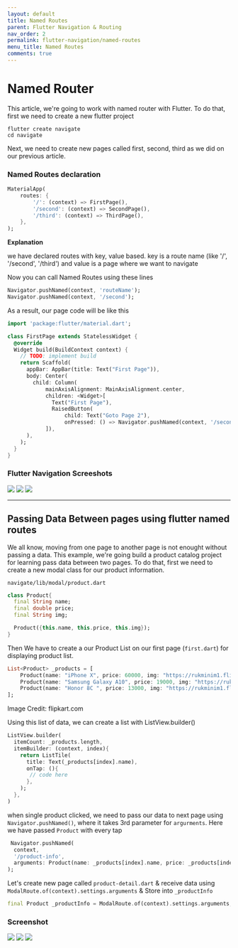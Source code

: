 ```yaml
---
layout: default
title: Named Routes
parent: Flutter Navigation & Routing
nav_order: 2
permalink: flutter-navigation/named-routes
menu_title: Named Routes
comments: true
---
```


# Named Router

This article, we're going to work with named router with Flutter. To do that, first we need to create a new flutter project

    flutter create navigate
    cd navigate

Next, we need to create new pages called first, second, third as we did on our previous article.


### Named Routes declaration

```dart
MaterialApp(
    routes: {
        '/': (context) => FirstPage(),
        '/second': (context) => SecondPage(),
        '/third': (context) => ThirdPage(),
    },
);
```
**Explanation**

we have declared routes with key, value based. key is a route name (like '/', '/second', '/third') and value is a page where we want to navigate

Now you can call Named Routes using these lines

```dart
Navigator.pushNamed(context, 'routeName');
Navigator.pushNamed(context, '/second');
```

As a result, our page code will be like this

```dart
import 'package:flutter/material.dart';

class FirstPage extends StatelessWidget {
  @override
  Widget build(BuildContext context) {
    // TODO: implement build
    return Scaffold(
      appBar: AppBar(title: Text("First Page")),
      body: Center(
        child: Column(
            mainAxisAlignment: MainAxisAlignment.center,
            children: <Widget>[
              Text("First Page"),
              RaisedButton(
                  child: Text("Goto Page 2"),
                  onPressed: () => Navigator.pushNamed(context, '/second'))
            ]),
      ),
    );
  }
}
```

### Flutter Navigation Screeshots

<img src="/assets/images/screenshots/routing/simple-navigate-1.png"> <img src="/assets/images/screenshots/routing/simple-navigate-2.png"> <img src="/assets/images/screenshots/routing/simple-navigate-3.png">


---

## Passing Data Between pages using flutter named routes

We all know, moving from one page to another page is not enought without passing a data. This example, we're going build a product catalog project for learning pass data between two pages. To do that, first we need to create a new modal class for our product information.

`navigate/lib/modal/product.dart`

```dart
class Product{
  final String name;
  final double price;
  final String img;

  Product({this.name, this.price, this.img});
}
```

Then We have to create a our Product List on our first page (`first.dart`) for displaying product list.

```dart
List<Product> _products = [
    Product(name: "iPhone X", price: 60000, img: "https://rukminim1.flixcart.com/image/416/416/j9d3bm80/mobile/k/x/a/apple-iphone-x-mqa82hn-a-original-imaeyysgmypxmazk.jpeg?q=70"),
    Product(name: "Samsung Galaxy A10", price: 19000, img: "https://rukminim1.flixcart.com/image/416/416/jt8yxe80/mobile/g/v/x/samsung-galaxy-a10-sm-a105fzbgins-original-imafenbrg4zt5xye.jpeg?q=70"),
    Product(name: "Honor 8C ", price: 13000, img: "https://rukminim1.flixcart.com/image/416/416/jq5iky80/mobile/h/z/n/honor-8c-bkk-al10-original-imafc7hyyxjpv6ew.jpeg?q=70"),
];
```
Image Credit: flipkart.com

Using this list of data, we can create a list with ListView.builder()


```dart
ListView.builder(
  itemCount: _products.length,
  itemBuilder: (context, index){
    return ListTile(
      title: Text(_products[index].name),
      onTap: (){
       // code here
      },
    );
  },
)
```

when single product clicked, we need to pass our data to next page using `Navigator.pushNamed()`, where it takes 3rd parameter for `argurments`. Here we have passed `Product` with every tap

```dart
 Navigator.pushNamed(
  context,
  '/product-info',
  arguments: Product(name: _products[index].name, price: _products[index].price, img: _products[index].img),
);
```

Let's create new page called `product-detail.dart` & receive data using `ModalRoute.of(context).settings.arguments` & Store into `_productInfo`

```dart
final Product _productInfo = ModalRoute.of(context).settings.arguments;
```

### Screenshot

<img src="/assets/images/screenshots/routing/named-routes1.png"> <img src="/assets/images/screenshots/routing/named-routes2.png"> <img src="/assets/images/screenshots/routing/named-routes3.png">